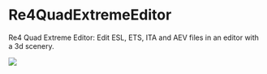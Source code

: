 # Re4QuadExtremeEditor
Re4 Quad Extreme Editor: Edit ESL, ETS, ITA and AEV files in an editor with a 3d scenery.

![](https://i.imgur.com/ZFIRpox.png)